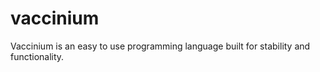 # vaccinium
Vaccinium is an easy to use programming language built for stability and functionality.
